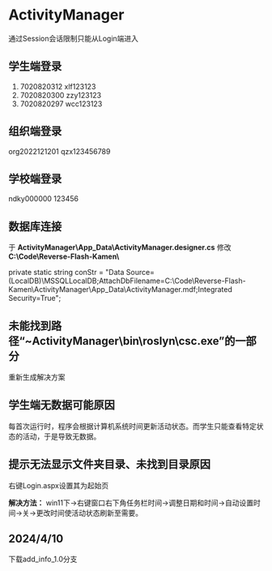 # ActivityManager
通过Session会话限制只能从Login端进入
## 学生端登录
1. 7020820312 xlf123123
2. 7020820300 zzy123123 
3. 7020820297 wcc123123
## 组织端登录
org2022121201
qzx123456789
## 学校端登录
ndky000000
123456
## 数据库连接
于 **ActivityManager\App_Data\ActivityManager.designer.cs** 修改 **C:\\Code\\Reverse-Flash-Kamen\\**

private static string conStr = "Data Source=(LocalDB)\\MSSQLLocalDB;AttachDbFilename=C:\\Code\\Reverse-Flash-Kamen\\ActivityManager\\App_Data\\ActivityManager.mdf;Integrated Security=True";
## 未能找到路径“~ActivityManager\bin\roslyn\csc.exe”的一部分
重新生成解决方案
## 学生端无数据可能原因
每首次运行时，程序会根据计算机系统时间更新活动状态。而学生只能查看特定状态的活动，于是导致无数据。
## 提示无法显示文件夹目录、未找到目录原因
右键Login.aspx设置其为起始页

**解决方法：** 
win11下->右键窗口右下角任务栏时间->调整日期和时间->自动设置时间->关->更改时间使活动状态刷新至需要。
## 2024/4/10
下载add_info_1.0分支
